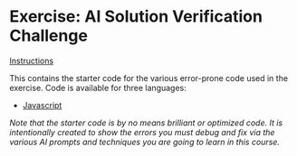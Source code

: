 # Exercise: AI Solution Verification Challenge

[Instructions](https://ai.wethinkco.de/ai-software/ai-use-cases/exercises/exercise-debug-limitations/)

This contains the starter code for the various error-prone code used in the exercise. Code is available for three languages:

- [Javascript](javascript/README.md)

_Note that the starter code is by no means brilliant or optimized code. It is intentionally created to show the errors you must debug and fix via the various AI prompts and techniques you are going to learn in this course._
